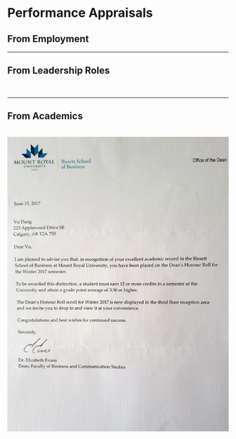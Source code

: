 # Performance Appraisals
## From Employment

- - - -

## From Leadership Roles

<br>

- - - -

## From Academics

<br>
<img src="https://github.com/iVuDang/Performance-Appraisals/blob/main/3%20DeanLetter.jpg">

